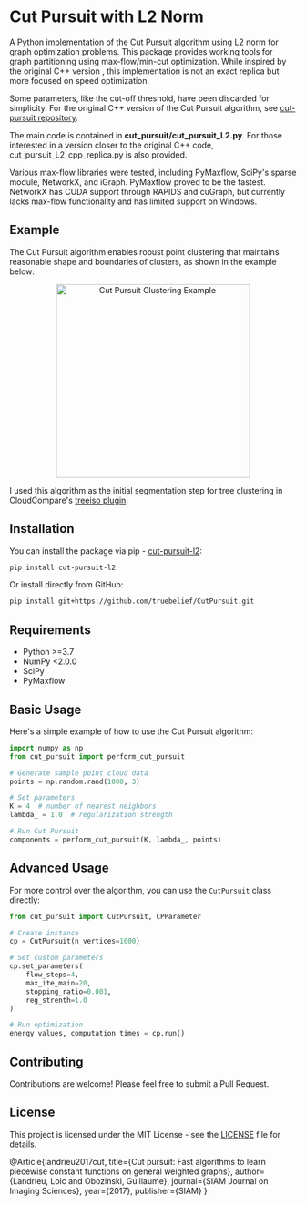# Cut Pursuit with L2 Norm

A Python implementation of the Cut Pursuit algorithm using L2 norm for graph optimization problems. This package provides working tools for graph partitioning using max-flow/min-cut optimization. While inspired by the original C++ version , this implementation is not an exact replica but more focused on speed optimization.

Some parameters, like the cut-off threshold, have been discarded for simplicity. For the original C++ version of the Cut Pursuit algorithm, see [cut-pursuit repository](https://github.com/loicland/cut-pursuit).

The main code is contained in **cut_pursuit/cut_pursuit_L2.py**. For those interested in a version closer to the original C++ code, cut_pursuit_L2_cpp_replica.py is also provided.

Various max-flow libraries were tested, including PyMaxflow, SciPy's sparse module, NetworkX, and iGraph. PyMaxflow proved to be the fastest. NetworkX has CUDA support through RAPIDS and cuGraph, but currently lacks max-flow functionality and has limited support on Windows.

## Example

The Cut Pursuit algorithm enables robust point clustering that maintains reasonable shape and boundaries of clusters, as shown in the example below:

<div align="center">
  <img width="340" alt="Cut Pursuit Clustering Example" src="https://github.com/user-attachments/assets/3697909c-2bc4-441a-ac58-4d382bf969e6">
</div>

I used this algorithm as the initial segmentation step for tree clustering in CloudCompare's [treeiso plugin](https://github.com/truebelief/cc-treeiso-plugin).

## Installation

You can install the package via pip - [cut-pursuit-l2](https://pypi.org/project/cut-pursuit-l2/):

```bash
pip install cut-pursuit-l2
```

Or install directly from GitHub:

```bash
pip install git+https://github.com/truebelief/CutPursuit.git
```

## Requirements

- Python >=3.7
- NumPy <2.0.0
- SciPy
- PyMaxflow

## Basic Usage

Here's a simple example of how to use the Cut Pursuit algorithm:

```python
import numpy as np
from cut_pursuit import perform_cut_pursuit

# Generate sample point cloud data
points = np.random.rand(1000, 3)

# Set parameters
K = 4  # number of nearest neighbors
lambda_ = 1.0  # regularization strength

# Run Cut Pursuit
components = perform_cut_pursuit(K, lambda_, points)
```


## Advanced Usage

For more control over the algorithm, you can use the `CutPursuit` class directly:

```python
from cut_pursuit import CutPursuit, CPParameter

# Create instance
cp = CutPursuit(n_vertices=1000)

# Set custom parameters
cp.set_parameters(
    flow_steps=4,
    max_ite_main=20,
    stopping_ratio=0.001,
    reg_strenth=1.0
)

# Run optimization
energy_values, computation_times = cp.run()
```


## Contributing

Contributions are welcome! Please feel free to submit a Pull Request.

## License

This project is licensed under the MIT License - see the [LICENSE](LICENSE) file for details.


@Article{landrieu2017cut,
title={Cut pursuit: Fast algorithms to learn piecewise constant functions on general weighted graphs},
author={Landrieu, Loic and Obozinski, Guillaume},
journal={SIAM Journal on Imaging Sciences},
year={2017},
publisher={SIAM}
}
